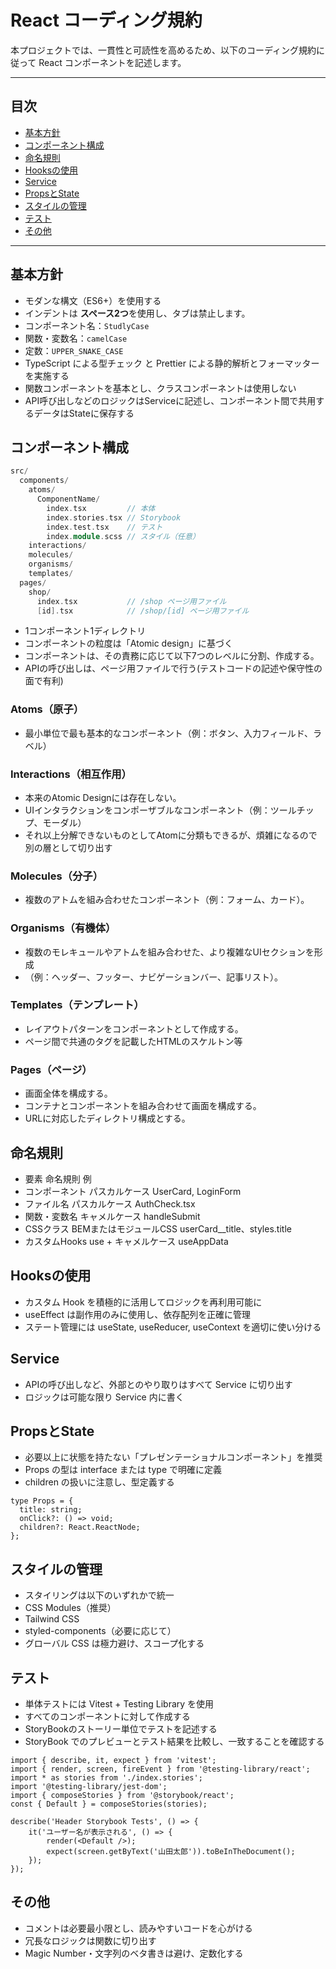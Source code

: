 # React コーディング規約

本プロジェクトでは、一貫性と可読性を高めるため、以下のコーディング規約に従って React コンポーネントを記述します。

---

## 目次

- [基本方針](#基本方針)
- [コンポーネント構成](#コンポーネント構成)
- [命名規則](#命名規則)
- [Hooksの使用](#Hooksの使用)
- [Service](#Service)
- [PropsとState](#PropsとState)
- [スタイルの管理](#スタイルの管理)
- [テスト](#テスト)
- [その他](#その他)

---

## 基本方針

- モダンな構文（ES6+）を使用する
- インデントは **スペース2つ**を使用し、タブは禁止します。
- コンポーネント名：`StudlyCase`
- 関数・変数名：`camelCase`
- 定数：`UPPER_SNAKE_CASE`
- TypeScript による型チェック と Prettier による静的解析とフォーマッターを実施する
- 関数コンポーネントを基本とし、クラスコンポーネントは使用しない
- API呼び出しなどのロジックはServiceに記述し、コンポーネント間で共用するデータはStateに保存する

## コンポーネント構成

```cpp
src/
  components/
    atoms/
      ComponentName/
        index.tsx         // 本体
        index.stories.tsx // Storybook
        index.test.tsx    // テスト
        index.module.scss // スタイル（任意）
    interactions/
    molecules/
    organisms/
    templates/
  pages/
    shop/
      index.tsx           // /shop ページ用ファイル
      [id].tsx            // /shop/[id] ページ用ファイル
```

- 1コンポーネント1ディレクトリ
- コンポーネントの粒度は「Atomic design」に基づく
- コンポーネントは、その責務に応じて以下7つのレベルに分割、作成する。
- APIの呼び出しは、ページ用ファイルで行う(テストコードの記述や保守性の面で有利)

### Atoms（原子）

- 最小単位で最も基本的なコンポーネント（例：ボタン、入力フィールド、ラベル）

### Interactions（相互作用）

- 本来のAtomic Designには存在しない。
- UIインタラクションをコンポーザブルなコンポーネント（例：ツールチップ、モーダル）
- それ以上分解できないものとしてAtomに分類もできるが、煩雑になるので別の層として切り出す

### Molecules（分子）

- 複数のアトムを組み合わせたコンポーネント（例：フォーム、カード）。<br/>

### Organisms（有機体）

- 複数のモレキュールやアトムを組み合わせた、より複雑なUIセクションを形成
- （例：ヘッダー、フッター、ナビゲーションバー、記事リスト）。<br/>

### Templates（テンプレート）

- レイアウトパターンをコンポーネントとして作成する。
- ページ間で共通のタグを記載したHTMLのスケルトン等

### Pages（ページ）

- 画面全体を構成する。
- コンテナとコンポーネントを組み合わせて画面を構成する。
- URLに対応したディレクトリ構成とする。

## 命名規則

- 要素	命名規則	例
- コンポーネント	パスカルケース	UserCard, LoginForm
- ファイル名	パスカルケース	AuthCheck.tsx
- 関数・変数名	キャメルケース	handleSubmit
- CSSクラス	BEMまたはモジュールCSS	userCard__title、styles.title
- カスタムHooks	use + キャメルケース	useAppData

## Hooksの使用

- カスタム Hook を積極的に活用してロジックを再利用可能に
- useEffect は副作用のみに使用し、依存配列を正確に管理
- ステート管理には useState, useReducer, useContext を適切に使い分ける

## Service

- APIの呼び出しなど、外部とのやり取りはすべて Service に切り出す
- ロジックは可能な限り Service 内に書く

## PropsとState

- 必要以上に状態を持たない「プレゼンテーショナルコンポーネント」を推奨
- Props の型は interface または type で明確に定義 
- children の扱いに注意し、型定義する

```tsx
type Props = {
  title: string;
  onClick?: () => void;
  children?: React.ReactNode;
};
```

## スタイルの管理

- スタイリングは以下のいずれかで統一
- CSS Modules（推奨）
- Tailwind CSS
- styled-components（必要に応じて）
- グローバル CSS は極力避け、スコープ化する

## テスト

- 単体テストには Vitest + Testing Library を使用
- すべてのコンポーネントに対して作成する
- StoryBookのストーリー単位でテストを記述する
- StoryBook でのプレビューとテスト結果を比較し、一致することを確認する

```tsx
import { describe, it, expect } from 'vitest';
import { render, screen, fireEvent } from '@testing-library/react';
import * as stories from './index.stories';
import '@testing-library/jest-dom';
import { composeStories } from '@storybook/react';
const { Default } = composeStories(stories);

describe('Header Storybook Tests', () => {
    it('ユーザー名が表示される', () => {
        render(<Default />);
        expect(screen.getByText('山田太郎')).toBeInTheDocument();
    });
});
```

## その他

- コメントは必要最小限とし、読みやすいコードを心がける
- 冗長なロジックは関数に切り出す
- Magic Number・文字列のベタ書きは避け、定数化する
